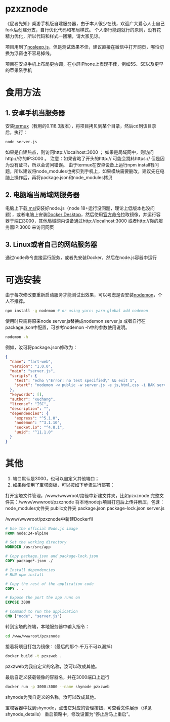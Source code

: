 # pzxznode
《屁者先知》桌游手机版自建服务器，由于本人很少在线，欢迎广大爱心人士自己fork后创建分支，自行优化代码和布局样式。
个人奉行能跑就行的原则，没有花精力优化，所以代码和样式一团糟，请大家见谅。

项目用到了[nosleep.js](https://github.com/richtr/NoSleep.js)，但是测试效果不佳，建议直接在微信中打开网页，哪怕切换为浮窗也不容易掉线。

项目在安卓手机上布局更协调，在小屏iPhone上表现不佳，例如5S、SE以及更早的苹果系手机

# 食用方法
## 1. 安卓手机当服务器
安装[termux](https://github.com/termux/termux-app)（我用的0.118.3版本），将项目拷贝到某个目录，然后cd到该目录后，执行：
```bash
node server.js
```
如果是自建热点，则访问http://localhost:3000 ；
如果是局域网中，则访问http://你的IP:3000 。
注意：如果省略了开头的http:// 可能会跳转https:// 但是因为没有证书，所以会访问错误。
由于termux在安卓设备上运行npm install有问题，所以建议将node_modules也拷贝到手机上，如果模块需要删改，建议先在电脑上操作后，再将package.json和node_modules拷贝

## 2. 电脑端当局域网服务器
电脑上下载[.msi](https://nodejs.org/dist/v22.17.0/node-v22.17.0-x64.msi)安装好node.js（node 18+运行没问题，理论上低版本也没问题），或者电脑上安装[Docker Desktop](https://www.docker.com/products/docker-desktop/)，然后使用[官方命令](https://nodejs.org/en/download)拉取镜像，并运行容器于端口3000，其他局域网内设备通过http://localhost:3000 或者http://你的服务器IP:3000 来访问网页

## 3. Linux或者自己的网站服务器
通过node命令直接运行服务，或者先安装Docker，然后在node.js容器中运行

# 可选安装
由于每次修改要重新启动服务才能测试出效果，可以考虑是否安装[nodemon](https://github.com/remy/nodemon)，个人不推荐。

```bash
npm install -g nodemon # or using yarn: yarn global add nodemon
```

使用时只需将原来node server.js替换成nodemon server.js
或者自行在package.json中配置，可参考nodemon -h中的参数使用说明。

```bash
nodemon -h
```

例如，汝可将package.json修改为：

```json
{
  "name": "fart-web",
  "version": "1.0.0",
  "main": "server.js",
  "scripts": {
    "test": "echo \"Error: no test specified\" && exit 1",
    "start": "nodemon -w public -w server.js -e js,html,css -i BAK server.js"
  },
  "keywords": [],
  "author": "xuchang",
  "license": "ISC",
  "description": "",
  "dependencies": {
    "express": "^5.1.0",
    "nodemon": "^3.1.10",
    "socket.io": "^4.8.1",
    "uuid": "^11.1.0"
  }
}
```

# 其他
1. 端口默认是3000，也可以自定义其他端口；
2. 如果你使用了宝塔面板，可以按如下步骤进行部署：

打开宝塔文件管理，/www/wwwroot/路径中新建文件夹，比如pzxznode
完整文件夹：/www/wwwroot/pzxznode
将本地nodejs项目打包后上传并解压，包含：
node_modules文件夹
public文件夹
package.json
package-lock.json
server.js

/www/wwwroot/pzxznode中新建Dockerfil
```Dockerfile
# Use the official Node.js image
FROM node:24-alpine

# Set the working directory
WORKDIR /usr/src/app

# Copy package.json and package-lock.json
COPY package*.json ./

# Install dependencies
# RUN npm install

# Copy the rest of the application code
COPY . .

# Expose the port the app runs on
EXPOSE 3000

# Command to run the application
CMD ["node", "server.js"]
```

转到宝塔的终端，本地服务器中输入指令：
```bash
cd /www/wwwroot/pzxznode
```
接着将项目打包为镜像：（最后的那个.千万不可以漏掉）
```bash
docker build -t pzxzweb .
```
pzxzweb为我自定义的名称，汝可以改成其他。

最后自定义装载镜像的容器名，并在3000端口上运行
```bash
docker run -p 3000:3000 --name shynode pzxzweb
```
shynode为我自定义的名称，汝可以改成其他。

宝塔容器中找到shynode，点击它对应的管理按钮，可查看文件展示（详见shynode_details）
重启策略中，修改设置为“停止后马上重启”。